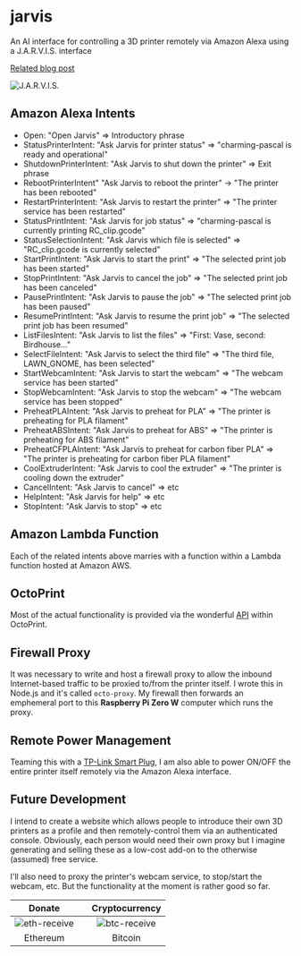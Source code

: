 # jarvis
An AI interface for controlling a 3D printer remotely via Amazon Alexa using a J.A.R.V.I.S. interface

[Related blog post](https://outsourcedguru.wordpress.com)

![J.A.R.V.I.S.](https://outsourcedguru.files.wordpress.com/2017/08/jarvis.jpg?w=739)

## Amazon Alexa Intents
* Open: "Open Jarvis" => Introductory phrase
* StatusPrinterIntent: "Ask Jarvis for printer status" => "charming-pascal is ready and operational"
* ShutdownPrinterIntent: "Ask Jarvis to shut down the printer" => Exit phrase
* RebootPrinterIntent" "Ask Jarvis to reboot the printer" -> "The printer has been rebooted"
* RestartPrinterIntent: "Ask Jarvis to restart the printer" => "The printer service has been restarted" 
* StatusPrintIntent: "Ask Jarvis for job status" => "charming-pascal is currently printing RC_clip.gcode"
* StatusSelectionIntent: "Ask Jarvis which file is selected" => "RC_clip.gcode is currently selected"
* StartPrintIntent: "Ask Jarvis to start the print" => "The selected print job has been started"
* StopPrintIntent: "Ask Jarvis to cancel the job" => "The selected print job has been canceled"
* PausePrintIntent: "Ask Jarvis to pause the job" => "The selected print job has been paused"
* ResumePrintIntent: "Ask Jarvis to resume the print job" => "The selected print job has been resumed"
* ListFilesIntent: "Ask Jarvis to list the files" => "First: Vase, second: Birdhouse..."
* SelectFileIntent: "Ask Jarvis to select the third file" => "The third file, LAWN_GNOME, has been selected"
* StartWebcamIntent: "Ask Jarvis to start the webcam" => "The webcam service has been started"
* StopWebcamIntent: "Ask Jarvis to stop the webcam" => "The webcam service has been stopped"
* PreheatPLAIntent: "Ask Jarvis to preheat for PLA" => "The printer is preheating for PLA filament"
* PreheatABSIntent: "Ask Jarvis to preheat for ABS" => "The printer is preheating for ABS filament"
* PreheatCFPLAIntent: "Ask Jarvis to preheat for carbon fiber PLA" => "The printer is preheating for carbon fiber PLA filament"
* CoolExtruderIntent: "Ask Jarvis to cool the extruder" => "The printer is cooling down the extruder"
* CancelIntent: "Ask Jarvis to cancel" => etc
* HelpIntent: "Ask Jarvis for help" => etc
* StopIntent: "Ask Jarvis to stop" => etc

## Amazon Lambda Function
Each of the related intents above marries with a function within a Lambda function hosted at Amazon AWS.

## OctoPrint
Most of the actual functionality is provided via the wonderful [API](http://docs.octoprint.org/en/master/api/) within OctoPrint.

## Firewall Proxy
It was necessary to write and host a firewall proxy to allow the inbound Internet-based traffic to be proxied to/from the printer itself. I wrote this in Node.js and it's called `octo-proxy`. My firewall then forwards an emphemeral port to this **Raspberry Pi Zero W** computer which runs the proxy.

## Remote Power Management
Teaming this with a [TP-Link Smart Plug](https://www.tp-link.com/us/products/details/cat-5516_KP100.html), I am also able to power ON/OFF the entire printer itself remotely via the Amazon Alexa interface.

## Future Development
I intend to create a website which allows people to introduce their own 3D printers as a profile and then remotely-control them via an authenticated console. Obviously, each person would need their own proxy but I imagine generating and selling these as a low-cost add-on to the otherwise (assumed) free service.

I'll also need to proxy the printer's webcam service, to stop/start the webcam, etc. But the functionality at the moment is rather good so far.

|Donate||Cryptocurrency|
|:-----:|---|:--------:|
| ![eth-receive](https://user-images.githubusercontent.com/15971213/40564950-932d4d10-601f-11e8-90f0-459f8b32f01c.png) || ![btc-receive](https://user-images.githubusercontent.com/15971213/40564971-a2826002-601f-11e8-8d5e-eeb35ab53300.png) |
|Ethereum||Bitcoin|
